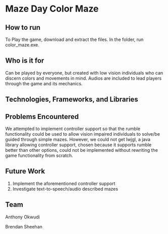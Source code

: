 # Maze Day Color Maze
## How to run
To Play the game, download and extract the files. In the folder, run color_maze.exe.

## Who is it for
Can be played by everyone, but created with low vision individuals who can discern colors and movements in mind. Audios are included to lead players through the game and its mechanics.

## Technologies, Frameworks, and Libraries

## Problems Encountered
We attempted to implement controller support so that the rumble functionality could be used to allow vision impaired individuals to solve/be guided through simple mazes.  However, we could not get lwjgl, a java library allowing controller support, chosen because it supports rumble better than other options, could not be implemented without rewriting the game functionality from scratch. 

## Future Work
1. Implement the aforementioned controller support
2. Investigate text-to-speech/audio described mazes

## Team
Anthony Okwudi

Brendan Sheehan
